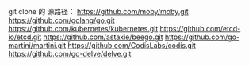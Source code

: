 git clone 的
源路径：
https://github.com/moby/moby.git
https://github.com/golang/go.git
https://github.com/kubernetes/kubernetes.git
https://github.com/etcd-io/etcd.git
https://github.com/astaxie/beego.git
https://github.com/go-martini/martini.git
https://github.com/CodisLabs/codis.git
https://github.com/go-delve/delve.git
